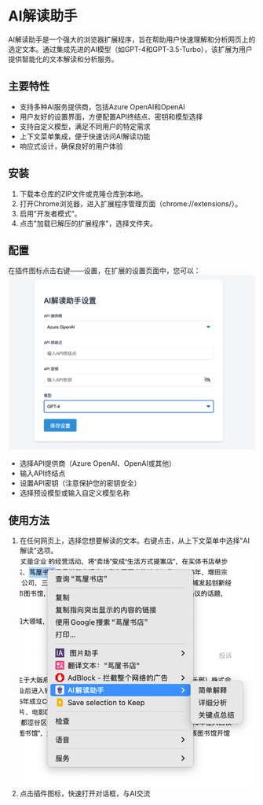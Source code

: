 # AI解读助手

AI解读助手是一个强大的浏览器扩展程序，旨在帮助用户快速理解和分析网页上的选定文本。通过集成先进的AI模型（如GPT-4和GPT-3.5-Turbo），该扩展为用户提供智能化的文本解读和分析服务。

## 主要特性

- 支持多种AI服务提供商，包括Azure OpenAI和OpenAI
- 用户友好的设置界面，方便配置API终结点、密钥和模型选择
- 支持自定义模型，满足不同用户的特定需求
- 上下文菜单集成，便于快速访问AI解读功能
- 响应式设计，确保良好的用户体验

## 安装

1. 下载本仓库的ZIP文件或克隆仓库到本地。
2. 打开Chrome浏览器，进入扩展程序管理页面（chrome://extensions/）。
3. 启用"开发者模式"。
4. 点击"加载已解压的扩展程序"，选择文件夹。


## 配置

在插件图标点击右键——设置，在扩展的设置页面中，您可以：
![配置](./AI解读助手截图/设置截图.png)

- 选择API提供商（Azure OpenAI、OpenAI或其他）
- 输入API终结点
- 设置API密钥（注意保护您的密钥安全）
- 选择预设模型或输入自定义模型名称


## 使用方法

1. 在任何网页上，选择您想要解读的文本。右键点击，从上下文菜单中选择"AI解读"选项。
![使用方法](./AI解读助手截图/右键.png)
2. 点击插件图标，快速打开对话框，与AI交流

